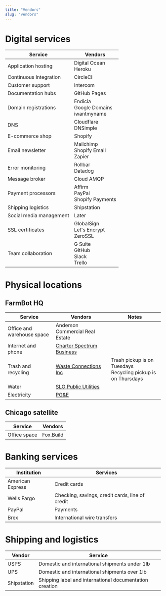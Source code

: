 ```yaml
---
title: "Vendors"
slug: "vendors"
---
```


# Digital services

|Service                       |Vendors                       |
|------------------------------|------------------------------|
|Application hosting           |Digital Ocean<br>Heroku
|Continuous Integration        |CircleCI
|Customer support              |Intercom
|Documentation hubs            |GitHub Pages
|Domain registrations          |Endicia<br>Google Domains<br>iwantmyname
|DNS                           |Cloudflare<br>DNSimple
|E-commerce shop               |Shopify
|Email newsletter              |Mailchimp<br>Shopify Email<br>Zapier
|Error monitoring              |Rollbar<br>Datadog
|Message broker                |Cloud AMQP
|Payment processors            |Affirm<br>PayPal<br>Shopify Payments
|Shipping logistics            |Shipstation
|Social media management       |Later
|SSL certificates              |GlobalSign<br>Let's Encrypt<br>ZeroSSL
|Team collaboration            |G Suite<br>GitHub<br>Slack<br>Trello

# Physical locations
## FarmBot HQ

|Service                       |Vendors                       |Notes                         |
|------------------------------|------------------------------|------------------------------|
|Office and warehouse space    |Anderson Commercial Real Estate|
|Internet and phone            |[Charter Spectrum Business](https://spectrumbusiness.net)|
|Trash and recycling           |[Waste Connections Inc](https://wcicustomer.com)|Trash pickup is on Tuesdays<br>Recycling pickup is on Thursdays
|Water                         |[SLO Public Utilities](https://slocity.merchanttransact.com)|
|Electricity                   |[PG&E](https://pge.com/waystopay)     |

## Chicago satellite

|Service                       |Vendors                       |
|------------------------------|------------------------------|
|Office space                  |Fox.Build                     |

# Banking services

|Institution                   |Services                      |
|------------------------------|------------------------------|
|American Express              |Credit cards
|Wells Fargo                   |Checking, savings, credit cards, line of credit
|PayPal                        |Payments
|Brex                          |International wire transfers

# Shipping and logistics

|Vendor                        |Service                       |
|------------------------------|------------------------------|
|USPS                          |Domestic and international shipments under 1lb|
|UPS                           |Domestic and international shipments over 1lb|
|Shipstation                   |Shipping label and international documentation creation|




